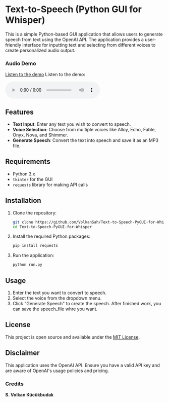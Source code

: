 
# Text-to-Speech (Python GUI for Whisper)

This is a simple Python-based GUI application that allows users to generate speech from text using the OpenAI API. The application provides a user-friendly interface for inputting text and selecting from different voices to create personalized audio output.

### Audio Demo
[Listen to the demo](https://github.com/VolkanSah/Text-to-Speech-PyGUI-for-Whisper/blob/main/demo_speech/demo_speech.mp3)
Listen to the demo:

<audio controls>
  <source src="https://github.com/VolkanSah/Text-to-Speech-PyGUI-for-Whisper/blob/main/demo_speech/demo_speech.mp3" type="audio/mpeg">
  Your browser does not support the audio element.
</audio>


## Features

- **Text Input**: Enter any text you wish to convert to speech.
- **Voice Selection**: Choose from multiple voices like Alloy, Echo, Fable, Onyx, Nova, and Shimmer.
- **Generate Speech**: Convert the text into speech and save it as an MP3 file.

## Requirements

- Python 3.x
- `tkinter` for the GUI
- `requests` library for making API calls

## Installation

1. Clone the repository:

   ```bash
   git clone https://github.com/VolkanSah/Text-to-Speech-PyGUI-for-Whisper.git
   cd Text-to-Speech-PyGUI-for-Whisper
   ```

2. Install the required Python packages:

   ```bash
   pip install requests
   ```

3. Run the application:

   ```bash
   python run.py
   ```

## Usage

1. Enter the text you want to convert to speech.
2. Select the voice from the dropdown menu.
3. Click "Generate Speech" to create the speech. After finished work, you can save the speech_file whre you want.

## License

This project is open source and available under the [MIT License](LICENSE).

## Disclaimer

This application uses the OpenAI API. Ensure you have a valid API key and are aware of OpenAI's usage policies and pricing.

### Credits
**S. Volkan Kücükbudak**
